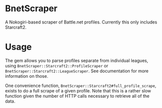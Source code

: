# BnetScraper

A Nokogiri-based scraper of Battle.net profiles.  Currently this only includes Starcraft2.

# Usage

The gem allows you to parse profiles separate from individual leagues, using `BnetScraper::Starcraft2::ProfileScraper`
or `BnetScraper::Starcraft2::LeagueScraper`.  See documentation for more information on those.

One convenience function, `BnetScraper::Starcraft2#full_profile_scrape`, exists to do a full scrape of a given profile.
Note that this is a rather slow function given the number of HTTP calls necessary to retrieve all of the data.
